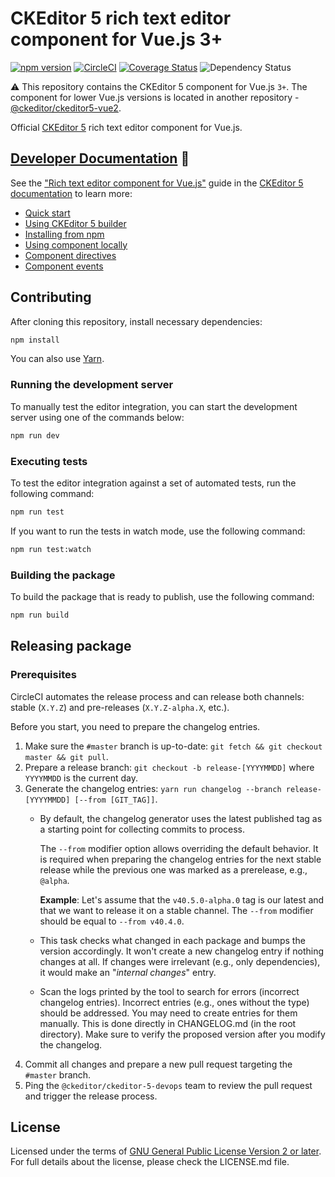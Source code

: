 # CKEditor 5 rich text editor component for Vue.js 3+

[![npm version](https://badge.fury.io/js/%40ckeditor%2Fckeditor5-vue.svg)](https://www.npmjs.com/package/@ckeditor/ckeditor5-vue)
[![CircleCI](https://circleci.com/gh/ckeditor/ckeditor5-vue.svg?style=shield)](https://app.circleci.com/pipelines/github/ckeditor/ckeditor5-vue?branch=master)
[![Coverage Status](https://coveralls.io/repos/github/ckeditor/ckeditor5-vue/badge.svg?branch=master)](https://coveralls.io/github/ckeditor/ckeditor5-vue?branch=master)
![Dependency Status](https://img.shields.io/librariesio/release/npm/@ckeditor/ckeditor5-vue)

⚠️ This repository contains the CKEditor 5 component for Vue.js `3+`. The component for lower Vue.js versions is located in another repository - [@ckeditor/ckeditor5-vue2](https://github.com/ckeditor/ckeditor5-vue2).

Official [CKEditor 5](https://ckeditor.com/ckeditor-5/) rich text editor component for Vue.js.

## [Developer Documentation](https://ckeditor.com/docs/ckeditor5/latest/builds/guides/integration/frameworks/vuejs.html) 📖

See the ["Rich text editor component for Vue.js"](https://ckeditor.com/docs/ckeditor5/llatest/getting-started/installation/vuejs-v3.html) guide in the [CKEditor 5 documentation](https://ckeditor.com/docs/ckeditor5/latest) to learn more:

* [Quick start](https://ckeditor.com/docs/ckeditor5/latest/getting-started/installation/vuejs-v3.html#quick-start)
* [Using CKEditor 5 builder](https://ckeditor.com/docs/ckeditor5/latest/getting-started/installation/vuejs-v3.html#using-ckeditor-5-builder)
* [Installing from npm](https://ckeditor.com/docs/ckeditor5/latest/getting-started/installation/vuejs-v3.html#installing-from-npm)
* [Using component locally](https://ckeditor.com/docs/ckeditor5/latest/getting-started/installation/vuejs-v3.html#using-the-component-locally)
* [Component directives](https://ckeditor.com/docs/ckeditor5/latest/getting-started/installation/vuejs-v3.html#component-directives)
* [Component events](https://ckeditor.com/docs/ckeditor5/latest/getting-started/installation/vuejs-v3.html#component-events)

## Contributing

After cloning this repository, install necessary dependencies:

```bash
npm install
```

You can also use [Yarn](https://yarnpkg.com/).

### Running the development server

To manually test the editor integration, you can start the development server using one of the commands below:

```bash
npm run dev
```

### Executing tests

To test the editor integration against a set of automated tests, run the following command:

```bash
npm run test
```

If you want to run the tests in watch mode, use the following command:

```bash
npm run test:watch
```

### Building the package

To build the package that is ready to publish, use the following command:

```bash
npm run build
```

## Releasing package

### Prerequisites

CircleCI automates the release process and can release both channels: stable (`X.Y.Z`) and pre-releases (`X.Y.Z-alpha.X`, etc.).

Before you start, you need to prepare the changelog entries.

1. Make sure the `#master` branch is up-to-date: `git fetch && git checkout master && git pull`.
1. Prepare a release branch: `git checkout -b release-[YYYYMMDD]` where `YYYYMMDD` is the current day.
1. Generate the changelog entries: `yarn run changelog --branch release-[YYYYMMDD] [--from [GIT_TAG]]`.
    * By default, the changelog generator uses the latest published tag as a starting point for collecting commits to process.

      The `--from` modifier option allows overriding the default behavior. It is required when preparing the changelog entries for the next stable release while the previous one was marked as a prerelease, e.g., `@alpha`.

      **Example**: Let's assume that the `v40.5.0-alpha.0` tag is our latest and that we want to release it on a stable channel. The `--from` modifier should be equal to `--from v40.4.0`.
    * This task checks what changed in each package and bumps the version accordingly. It won't create a new changelog entry if nothing changes at all. If changes were irrelevant (e.g., only dependencies), it would make an "_internal changes_" entry.
    * Scan the logs printed by the tool to search for errors (incorrect changelog entries). Incorrect entries (e.g., ones without the type) should be addressed. You may need to create entries for them manually. This is done directly in CHANGELOG.md (in the root directory). Make sure to verify the proposed version after you modify the changelog.
1. Commit all changes and prepare a new pull request targeting the `#master` branch.
1. Ping the `@ckeditor/ckeditor-5-devops` team to review the pull request and trigger the release process.

## License

Licensed under the terms of [GNU General Public License Version 2 or later](http://www.gnu.org/licenses/gpl.html). For full details about the license, please check the LICENSE.md file.
